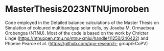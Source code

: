 # MasterThesis2023NTNUjmoroben
Code employed in the Detailed balance calculations of the Master Thesis on Simulation of coloured multibandgap solar cells, by Joseba M. Ormaetxea Orobengoa (NTNU). Most of the code is based on the work by Chricter Linge (https://ntnuopen.ntnu.no/ntnu-xmlui/handle/11250/246422) and Phoebe Pearce et al. (https://github.com/qpv-research- group/ECoPV)
